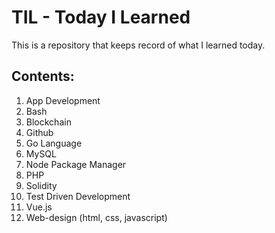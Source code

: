 # TIL - Today I Learned

This is a repository that keeps record of what I learned today.

## Contents:

1. App Development
2. Bash
3. Blockchain
4. Github
5. Go Language
6. MySQL 
7. Node Package Manager
8. PHP
9. Solidity
10. Test Driven Development
11. Vue.js
12. Web-design (html, css, javascript)

